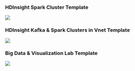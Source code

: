 ### HDInsight Spark Cluster Template
<a href="https://portal.azure.com/#create/Microsoft.Template/uri/https%3A%2F%2Fraw.githubusercontent.com%2FK2SoftwareSolutions%2Ftest%2Fmaster%2FTemplate-SparkCluster.json" target="_blank">
    <img src="http://azuredeploy.net/deploybutton.png"/>
</a>

### HDInsight Kafka & Spark Clusters in Vnet Template
<a href="https://portal.azure.com/#create/Microsoft.Template/uri/https%3A%2F%2Fraw.githubusercontent.com%2FK2SoftwareSolutions%2Ftest%2Fmaster%2FTemplate-KafkaSparkClusterInVnet.json" target="_blank">
    <img src="http://azuredeploy.net/deploybutton.png"/>
</a>

### Big Data & Visualization Lab Template
<a href="https://portal.azure.com/#create/Microsoft.Template/uri/https%3A%2F%2Fraw.githubusercontent.com%2FZoinerTejada%2Fmcw-big-data-and-visualization%2FTemplates%2Fmaster%2FTemplate-BigDataLab.json" target="_blank">
    <img src="http://azuredeploy.net/deploybutton.png"/>
</a>
